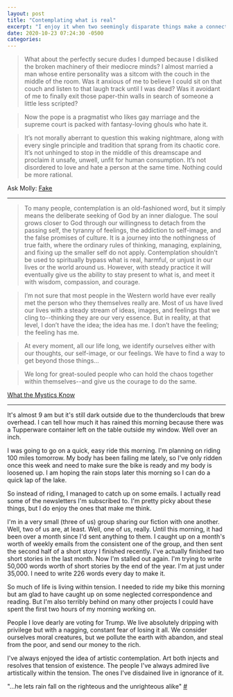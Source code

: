 ```yaml
---
layout: post
title: "Contemplating what is real"
excerpt: "I enjoy it when two seemingly disparate things make a connection in my brain"
date: 2020-10-23 07:24:30 -0500
categories: 
---
```


> What about the perfectly secure dudes I dumped because I disliked the broken machinery of their mediocre minds? I almost married a man whose entire personality was a sitcom with the couch in the middle of the room. Was it anxious of me to believe I could sit on that couch and listen to that laugh track until I was dead? Was it avoidant of me to finally exit those paper-thin walls in search of someone a little less scripted?

> Now the pope is a pragmatist who likes gay marriage and the supreme court is packed with fantasy-loving ghouls who hate it.

> It’s not morally aberrant to question this waking nightmare, along with every single principle and tradition that sprang from its chaotic core. It’s not unhinged to stop in the middle of this dreamscape and proclaim it unsafe, unwell, unfit for human consumption. It’s not disordered to love and hate a person at the same time. Nothing could be more rational.

Ask Molly: [Fake](https://askmolly.substack.com/p/fake)

---

> To many people, contemplation is an old-fashioned word, but it simply means the deliberate seeking of God by an inner dialogue. The soul grows closer to God through our willingness to detach from the passing self, the tyranny of feelings, the addiction to self-image, and the false promises of culture. It is a journey into the nothingness of true faith, where the ordinary rules of thinking, managing, explaining, and fixing up the smaller self do not apply. Contemplation shouldn’t be used to spiritually bypass what is real, harmful, or unjust in our lives or the world around us. However, with steady practice it will eventually give us the ability to stay present to what is, and meet it with wisdom, compassion, and courage.

> I’m not sure that most people in the Western world have ever really met the person who they themselves really are. Most of us have lived our lives with a steady stream of ideas, images, and feelings that we cling to--thinking they are our very essence. But in reality, at that level, I don’t have the idea; the idea has me. I don’t have the feeling; the feeling has me.

> At every moment, all our life long, we identify ourselves either with our thoughts, our self-image, or our feelings. We have to find a way to get beyond those things...

> We long for great-souled people who can hold the chaos together within themselves--and give us the courage to do the same.

[What the Mystics Know](https://email.cac.org/t/ViewEmail/d/5D0B88E6AA10EBDE2540EF23F30FEDED/5D4D295FD8D5D838F039C523302FD418)

---

It's almost 9 am but it's still dark outside due to the thunderclouds that brew overhead. I can tell how much it has rained this morning because there was a Tupperware container left on the table outside my window. Well over an inch.

I was going to go on a quick, easy ride this morning. I'm planning on riding 100 miles tomorrow. My body has been failing me lately, so I've only ridden once this week and need to make sure the bike is ready and my body is loosened up. I am hoping the rain stops later this morning so I can do a quick lap of the lake.

So instead of riding, I managed to catch up on some emails. I actually read some of the newsletters I'm subscribed to. I'm pretty picky about these things, but I do enjoy the ones that make me think.

I'm in a very small (three of us) group sharing our fiction with one another. Well, two of us are, at least. Well, one of us, really. Until this morning, it had been over a month since I'd sent anything to them. I caught up on a month's worth of weekly emails from the consistent one of the group, and then sent the second half of a short story I finished recently. I've actually finished two short stories in the last month. Now I'm stalled out again. I'm trying to write 50,000 words worth of short stories by the end of the year. I'm at just under 35,000. I need to write 226 words every day to make it.

So much of life is living within tension. I needed to ride my bike this morning but am glad to have caught up on some neglected correspondence and reading. But I'm also terribly behind on many other projects I could have spent the first two hours of my morning working on.

People I love dearly are voting for Trump. We live absolutely dripping with privilege but with a nagging, constant fear of losing it all. We consider ourselves moral creatures, but we pollute the earth with abandon, and steal from the poor, and send our money to the rich.

I've always enjoyed the idea of artistic contemplation. Art both injects and resolves that tension of existence. The people I've always admired live artistically within the tension. The ones I've disdained live in ignorance of it.

"...he lets rain fall on the righteous and the unrighteous alike" [#](https://www.biblegateway.com/passage/?search=Matthew+5%3A45&version=ISV)
